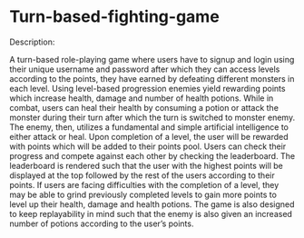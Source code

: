 # Turn-based-fighting-game
Description: 

A turn-based role-playing game where users have to signup and login using their unique username and password after which they can access levels according to the points, they have earned by defeating different monsters in each level. Using level-based progression enemies yield rewarding points which increase health, damage and number of health potions. While in combat, users can heal their health by consuming a potion or attack the monster during their turn after which the turn is switched to monster enemy. The enemy, then, utilizes a fundamental and simple artificial intelligence to either attack or heal. Upon completion of a level, the user will be rewarded with points which will be added to their points pool. Users can check their progress and compete against each other by checking the leaderboard. The leaderboard is rendered such that the user with the highest points will be displayed at the top followed by the rest of the users according to their points. If users are facing difficulties with the completion of a level, they may be able to grind previously completed levels to gain more points to level up their health, damage and health potions. The game is also designed to keep replayability in mind such that the enemy is also given an increased number of potions according to the user’s points. 

